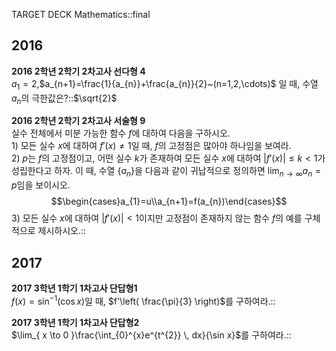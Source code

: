 TARGET DECK
Mathematics::final

## 2016
**2016 2학년 2학기 2차고사 선다형 4**<br>$a_{1}=2$,$a_{n+1}=\frac{1}{a_{n}}+\frac{a_{n}}{2}~(n=1,2,\cdots)$ 일 때, 수열 ${a_{n}}$의 극한값은?::$\sqrt{2}$ 
<!--ID: 1717759694137-->


**2016 2학년 2학기 2차고사 서술형 9**<br>실수 전체에서 미분 가능한 함수 $f$에 대하여 다음을 구하시오.<br>1) 모든 실수 $x$에 대하여 $f'(x)\neq 1$일 때, $f$의 고정점은 많아야 하나임을 보여라.<br>2) $p$는 $f$의 고정점이고, 어떤 실수 $k$가 존재하여 모든 실수 $x$에 대하여 $|f'(x)|\leq k<1$가 성립한다고 하자. 이 때, 수열 $\{a_{n}\}$을 다음과 같이 귀납적으로 정의하면 $\lim_{ n \to \infty } a_{n}=p$임을 보이시오.$$\begin{cases}a_{1}=u\\a_{n+1}=f(a_{n})\end{cases}$$3) 모든 실수 $x$에 대하여 $|f'(x)|<1$이지만 고정점이 존재하지 않는 함수 $f$의 예를 구체적으로 제시하시오.:: 
<!--ID: 1717759740342-->


## 2017
**2017 3학년 1학기 1차고사 단답형1**<br>$f(x)=\sin^{-1}(\cos x)$일 때, $f'\left( \frac{\pi}{3} \right)$를 구하여라.:: 
<!--ID: 1717759954559-->


**2017 3학년 1학기 1차고사 단답형2**<br>$\lim_{ x \to 0 }\frac{\int_{0}^{x}e^{t^{2}} \, dx}{\sin x}$를 구하여라.:: 
<!--ID: 1717759954611-->
